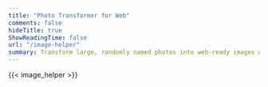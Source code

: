 ```yaml
---
title: "Photo Transformer for Web"
comments: false
hideTitle: true
ShowReadingTime: false
url: "/image-helper"
summary: Transform large, randomly named photos into web-ready images with meaningful names. Supports individual photos or ZIP archives for batch processing. When processing multiple images, you'll receive a convenient ZIP file containing all transformed photos. Perfect for content creators who need to process multiple images without manual work.
---
```


{{< image_helper >}}